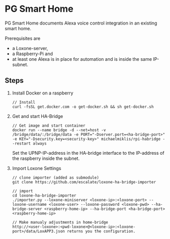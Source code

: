 # PG Smart Home

PG Smart Home documents Alexa voice control integration in an existing smart home.

Prerequisites are
- a Loxone-server,
- a Raspberry-Pi and
- at least one Alexa
is in place for automation and is inside the same IP-subnet.

## Steps

1. Install Docker on a raspberry

   ```
   // Install
   curl -fsSL get.docker.com -o get-docker.sh && sh get-docker.sh
   ```

2. Get and start HA-Bridge

   ```
   // Get image and start container
   docker run --name bridge -d --net=host -v /bridge/data/:/bridge/data -e PORT="-Dserver.port=<ha-bridge-port>" -e KEY="-Dsecurity.key=<security-key>" michaelmiklis/rpi-habridge --restart always
   ```

   Set the UPNP-IP-address in the HA-bridge interface to the IP-address of the raspberry inside the subnet.

3. Import Loxone Settings
   
   ```
   // clone importer (added as submodule)
   git clone https://github.com/escalate/loxone-ha-bridge-importer

   // import
   cd loxone-ha-bridge-importer
   ./importer.py --loxone-miniserver <loxone-ip>:<loxone-port> --loxone-username <loxone-user> --loxone-password <loxone-pwd> --ha-bridge-server <raspberry-home-ip> --ha-bridge-port <ha-bridge-port> <raspberry-home-ip>

   // Make manualy adjustments in home-bridge
   http://<user-loxone>:<pwd-loxone>@<loxone-ip>:<loxone-port>/data/LoxAPP3.json returns you the configuration.
   ```
